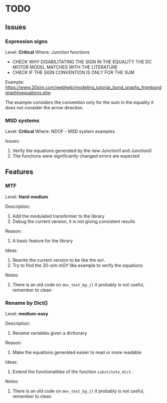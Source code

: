 # TODO

## Issues

### Expression signs

Level: **Critical**
Where: Junction functions

* CHECK WHY DISABILITATING THE SIGN IN THE EQUALITY THE DC MOTOR MODEL MATCHES WITH THE LITERATURE
* CHECK IF THE SIGN CONVENTION IS ONLY FOR THE SUM

Example: https://www.20sim.com/webhelp/modeling_tutorial_bond_graphs_frombondgraphtoequations.php

The example considers the convention only for the sum in the equality it does not consider the arrow direction.

### MSD systems

Level: **Critical**
Where: NDOF - MSD system examples

Issues:
1. Verify the equations generated by the new Junction1 and Junction0
2. The functions were significantly changed errors are expected


## Features

### MTF

Level: **Hard-medium**

Description:
1. Add the modulated transformer to the library
2. Debug the current version, it is not giving consistent results

Reason:
1. A basic feature for the library

Ideas:
1. Rewrite the current version to be like the `mGY`.
2. Try to find the 20-sim mGY like example to verify the equations

Notes:
1. There is an old code on `dev_test_bg.jl` it probably is not useful, remember to clean

### Rename by Dict()

Level: **medium-easy**

Description:

1. Rename variables given a dictionary

Reason:

1. Make the equations generated easier to read or more readable

Ideas:

1. Extend the functionalities of the function `substitute_dict`.

Notes:

1. There is an old code on `dev_test_bg.jl` it probably is not useful, remember to clean
